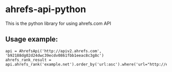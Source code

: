 # ahrefs-api-python

This is the python library for using ahrefs.com API

## Usage example:

```
api = AhrefsApi('http://apiv2.ahrefs.com', 'b92188dg02d24dwc39ecdv0861fbb1eeac8c3g8c')
ahrefs_rank_result = api.ahrefs_rank('example.net').order_by('url:asc').where('url="http://example.net/"').get()
```

